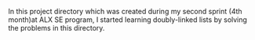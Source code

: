 In this project directory which was created during my second sprint (4th month)at ALX SE program, I started learning doubly-linked lists by solving the problems in this directory.
